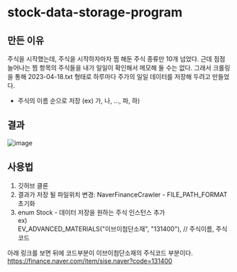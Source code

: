 # stock-data-storage-program

## 만든 이유
주식을 시작했는데, 주식을 시작하자마자 찜 해둔 주식 종류만 10개 넘었다. 근데 점점 늘어나는 찜 항목의 주식들을 내가 일일이 확인해서 메모해 둘 수는 없다.
그래서 크롤링을 통해 2023-04-18.txt 형태로 하루마다 주가의 일일 데이터를 저장해 두려고 만들었다.   
- 주식의 이름 순으로 저장 (ex) 가, 나, ..., 파, 하)
  

## 결과
![image](https://user-images.githubusercontent.com/64322765/232842136-b42f8e1a-b482-4591-b34a-03377bd5b6d5.png)  

## 사용법
1. 깃허브 클론
2. 결과가 저장 될 파일위치 변경: NaverFinanceCrawler - FILE_PATH_FORMAT 초기화
3. enum Stock - 데이터 저장을 원하는 주식 인스턴스 추가                    
ex)   
EV_ADVANCED_MATERIALS("이브이첨단소재", "131400"), // 주식이름, 주식코드
  
아래 링크를 보면 뒤에 코드부분이 이브이첨단소재의 주식코드 부분이다.   
https://finance.naver.com/item/sise.naver?code=131400 
